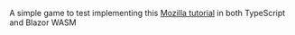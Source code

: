 A simple game to test implementing this [Mozilla tutorial](https://developer.mozilla.org/en-US/docs/Games/Tutorials/2D_Breakout_game_pure_JavaScript) in both TypeScript and Blazor WASM
